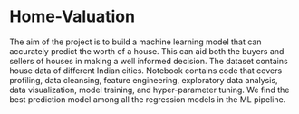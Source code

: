 # Home-Valuation

The aim of the project is to build a machine learning model that can accurately predict the worth of a house. This can aid both the buyers and sellers of houses in making a well informed decision. The dataset contains house data of different Indian cities. Notebook contains code that covers profiling, data cleansing, feature engineering, exploratory data analysis, data visualization, model training, and hyper-parameter tuning. We find the best prediction model among all the regression models in the ML pipeline.
